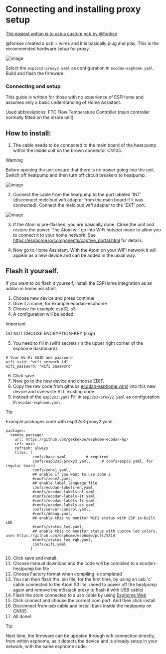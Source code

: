 # Connecting and installing proxy setup

[The easiest option is to use a custom pcb by @fonkse](https://github.com/gekkekoe/esphome-ecodan-hp/discussions/70#discussioncomment-11133291)

@fonkse created a pcb + wires and it is basically plug and play. This is the recommended hardware setup for proxy.

![image](https://github.com/gekkekoe/esphome-ecodan-hp/blob/main/img/proxy-setup.png?raw=true)

Select the `esp32s3-proxy2.yaml` as configuration in `ecodan-esphome.yaml`. Build and flash the firmware.

### Connecting and setup
This guide is written for those with no experience of ESPHome and assumes only a basic understanding of Home Assistant. 

Used abbreviations:
FTC Flow Temperature Controller (main controller normally fitted on the inside unit)
 
## How to install:

1. The cable needs to be connected to the main board of the heat pump within the inside unit on the brown connector CN105.

> [!WARNING]
> Before opening the unit ensure that there is no power going into the unit.
> Switch off heatpump and then turn off circuit breakers to heatpump.

 ![image](https://github.com/gekkekoe/esphome-ecodan-hp/blob/main/img/connection_FTC.jpg?raw=true)

2. Connect the cable from the heatpump to the port labeled 'INT' (disconnect melcloud wifi adapter from the main board if it was connected). Connect the melcloud wifi adapter to the 'EXT' port.
   
![image](https://github.com/gekkekoe/esphome-ecodan-hp/blob/main/img/proxy2_atom.jpg?raw=true)

3. If the Atom is pre-flashed, you are basically done. Close the unit and restore the power. The Atom will go into WiFi hotspot mode to allow you to connect it to your home network. See https://esphome.io/components/captive_portal.html for details.
 

4. Now go to Home Assistant. With the Atom on your WiFI network it will appear as a new device and can be added in the usual way.

## Flash it yourself.
If you want to do flash it yourself, install the ESPHome integration as an addon in home assistant. 
1. Choose new device and press continue
2. Give it a name, for example ecodan-esphome
3. Choose for example esp32-s3
4. A configuration will be added
> [!IMPORTANT]
> DO NOT CHOOSE ENCRYPTION-KEY (skip)

5. You need to fill in (wifi) secrets (in the upper right corner of the esphome dashboard).
```
# Your Wi-Fi SSID and password
wifi_ssid: "wifi network id"
wifi_password: "wifi password"
```

6. Click save.
7. Now go to the new device and choose EDIT.
8. Copy the raw code from githubs [ecodan-esphome.yaml](ecodan-esphome.yaml) into this new device and overwrite ALL existing code.
9. Instead of the `esp32s3.yaml` Fill in `esp32s3-proxy2.yaml` as configuration in `ecodan-esphome.yaml`.
> [!TIP]
> Example packages code with esp32s3-proxy2.yaml:
```
packages:
  remote_package:
    url: https://github.com/gekkekoe/esphome-ecodan-hp/
    ref: main
    refresh: always
    files: [ 
            confs/base.yaml,        # required
            confs/esp32s3-proxy2.yaml,     # confs/esp32.yaml, for regular board
            confs/zone1.yaml,
            ## enable if you want to use zone 2
            #confs/zone2.yaml,
            ## enable label language file
            confs/ecodan-labels-en.yaml,
            #confs/ecodan-labels-nl.yaml,
            #confs/ecodan-labels-it.yaml,
            #confs/ecodan-labels-fr.yaml,
            #confs/ecodan-labels-es.yaml
            confs/server-control.yaml,
            #confs/debug.yaml,
            ## enable this to monitor WiFi status with ESP in-built LED
            #confs/status_led.yaml,
            ## enable this to monitor status with custom led colors, uses https://github.com/esphome/esphome/pull/5814
            #confs/status_led_rgb.yaml,
            confs/wifi.yaml
           ]
```
10. Click save and install.
11. Choose manual download and the code will be compiled to a ecodan-heatpump.bin file
12. Choose Factory format when compiling is completed
13. You can then flash the .bin file, for the first time, by using an usb 'c' cable connected to the Atom S3 lite. (need to power off the heatpump again and remove the m5stack proxy to flash it with USB cable)
14. Flash the atom connected to a usb cable by using  [Esphome Web](https://web.esphome.io/?dashboard_install)
15. Click connect and choose the correct com port. And then click install.
16. Disconnect from usb cable and install back inside the heatpump on CN105
17. All done!

> [!TIP]
> Next time, the firmware can be updated through wifi connection directly, from within esphome, as it detects the device and is already setup in your network, with the same esphome code.
